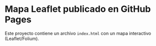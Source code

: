 # Mapa Leaflet publicado en GitHub Pages

Este proyecto contiene un archivo `index.html` con un mapa interactivo (Leaflet/Folium).

